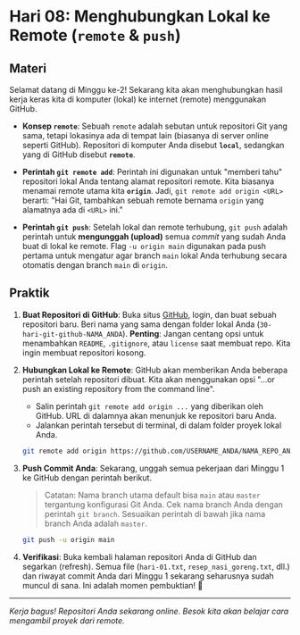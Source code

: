 # Hari 08: Menghubungkan Lokal ke Remote (`remote` & `push`)

## Materi

Selamat datang di Minggu ke-2! Sekarang kita akan menghubungkan hasil kerja keras kita di komputer (lokal) ke internet (remote) menggunakan GitHub.

- **Konsep `remote`**: Sebuah `remote` adalah sebutan untuk repositori Git yang sama, tetapi lokasinya ada di tempat lain (biasanya di server online seperti GitHub). Repositori di komputer Anda disebut **`local`**, sedangkan yang di GitHub disebut **`remote`**.

- **Perintah `git remote add`**: Perintah ini digunakan untuk "memberi tahu" repositori lokal Anda tentang alamat repositori remote. Kita biasanya menamai remote utama kita **`origin`**. Jadi, `git remote add origin <URL>` berarti: "Hai Git, tambahkan sebuah remote bernama `origin` yang alamatnya ada di `<URL>` ini."

- **Perintah `git push`**: Setelah lokal dan remote terhubung, `git push` adalah perintah untuk **mengunggah (upload)** semua *commit* yang sudah Anda buat di lokal ke remote. Flag `-u origin main` digunakan pada push pertama untuk mengatur agar branch `main` lokal Anda terhubung secara otomatis dengan branch `main` di `origin`.

## Praktik

1.  **Buat Repositori di GitHub**: Buka situs [GitHub](https://github.com), login, dan buat sebuah repositori baru. Beri nama yang sama dengan folder lokal Anda (`30-hari-git-github-NAMA_ANDA`). **Penting**: Jangan centang opsi untuk menambahkan `README`, `.gitignore`, atau `license` saat membuat repo. Kita ingin membuat repositori kosong.

2.  **Hubungkan Lokal ke Remote**: GitHub akan memberikan Anda beberapa perintah setelah repositori dibuat. Kita akan menggunakan opsi "...or push an existing repository from the command line".
    - Salin perintah `git remote add origin ...` yang diberikan oleh GitHub. URL di dalamnya akan menunjuk ke repositori baru Anda.
    - Jalankan perintah tersebut di terminal, di dalam folder proyek lokal Anda.
    ```bash
    git remote add origin https://github.com/USERNAME_ANDA/NAMA_REPO_ANDA.git
    ```

3.  **Push Commit Anda**: Sekarang, unggah semua pekerjaan dari Minggu 1 ke GitHub dengan perintah berikut.
    > Catatan: Nama branch utama default bisa `main` atau `master` tergantung konfigurasi Git Anda. Cek nama branch Anda dengan perintah `git branch`. Sesuaikan perintah di bawah jika nama branch Anda adalah `master`.
    ```bash
    git push -u origin main
    ```

4.  **Verifikasi**: Buka kembali halaman repositori Anda di GitHub dan segarkan (refresh). Semua file (`hari-01.txt`, `resep_nasi_goreng.txt`, dll.) dan riwayat commit Anda dari Minggu 1 sekarang seharusnya sudah muncul di sana. Ini adalah momen pembuktian! 🎉

---
*Kerja bagus! Repositori Anda sekarang online. Besok kita akan belajar cara mengambil proyek dari remote.*